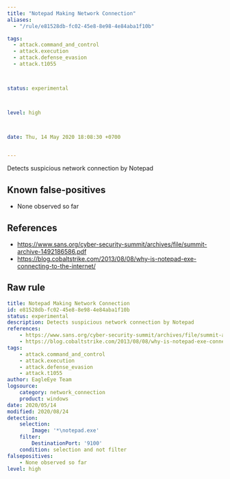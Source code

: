 ```yaml
---
title: "Notepad Making Network Connection"
aliases:
  - "/rule/e81528db-fc02-45e8-8e98-4e84aba1f10b"

tags:
  - attack.command_and_control
  - attack.execution
  - attack.defense_evasion
  - attack.t1055



status: experimental



level: high



date: Thu, 14 May 2020 18:08:30 +0700


---
```


Detects suspicious network connection by Notepad

<!--more-->


## Known false-positives

* None observed so far



## References

* https://www.sans.org/cyber-security-summit/archives/file/summit-archive-1492186586.pdf
* https://blog.cobaltstrike.com/2013/08/08/why-is-notepad-exe-connecting-to-the-internet/


## Raw rule
```yaml
title: Notepad Making Network Connection
id: e81528db-fc02-45e8-8e98-4e84aba1f10b
status: experimental
description: Detects suspicious network connection by Notepad
references:
    - https://www.sans.org/cyber-security-summit/archives/file/summit-archive-1492186586.pdf
    - https://blog.cobaltstrike.com/2013/08/08/why-is-notepad-exe-connecting-to-the-internet/
tags:
    - attack.command_and_control
    - attack.execution
    - attack.defense_evasion
    - attack.t1055
author: EagleEye Team
logsource:
    category: network_connection
    product: windows
date: 2020/05/14
modified: 2020/08/24
detection:
    selection:
        Image: '*\notepad.exe'
    filter:
        DestinationPort: '9100'
    condition: selection and not filter
falsepositives:
    - None observed so far
level: high

```
